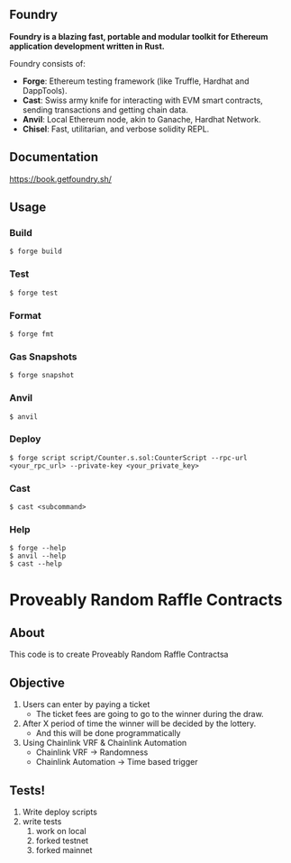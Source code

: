 ## Foundry

**Foundry is a blazing fast, portable and modular toolkit for Ethereum application development written in Rust.**

Foundry consists of:

-   **Forge**: Ethereum testing framework (like Truffle, Hardhat and DappTools).
-   **Cast**: Swiss army knife for interacting with EVM smart contracts, sending transactions and getting chain data.
-   **Anvil**: Local Ethereum node, akin to Ganache, Hardhat Network.
-   **Chisel**: Fast, utilitarian, and verbose solidity REPL.

## Documentation

https://book.getfoundry.sh/

## Usage

### Build

```shell
$ forge build
```

### Test

```shell
$ forge test
```

### Format

```shell
$ forge fmt
```

### Gas Snapshots

```shell
$ forge snapshot
```

### Anvil

```shell
$ anvil
```

### Deploy

```shell
$ forge script script/Counter.s.sol:CounterScript --rpc-url <your_rpc_url> --private-key <your_private_key>
```

### Cast

```shell
$ cast <subcommand>
```

### Help

```shell
$ forge --help
$ anvil --help
$ cast --help
```


# Proveably Random Raffle Contracts

## About


This code is to create Proveably Random Raffle Contractsa

## Objective
1. Users can enter by paying a ticket
    -  The ticket fees are going to go to the winner during the draw.
2. After X period of time the winner will be decided by the lottery.
    - And this will be done programmatically
3. Using Chainlink VRF & Chainlink Automation
    - Chainlink VRF -> Randomness
    - Chainlink Automation -> Time based trigger


## Tests!
1. Write deploy scripts
2. write tests
    1. work on local
    2. forked testnet
    3. forked mainnet

